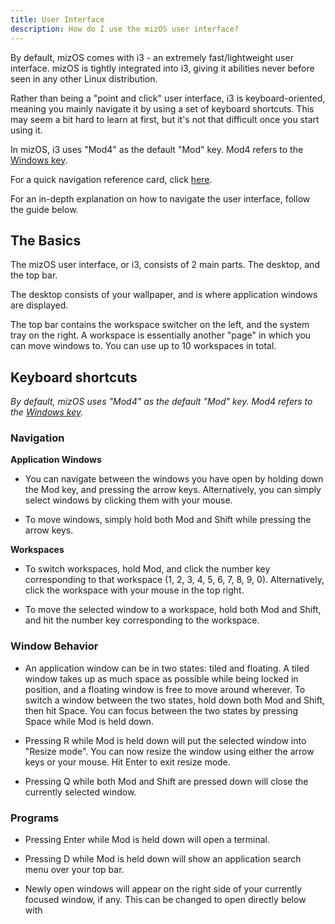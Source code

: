 ```yaml
---
title: User Interface
description: How do I use the mizOS user interface?
---
```


By default, mizOS comes with i3 - an extremely fast/lightweight user interface. mizOS is tightly integrated into i3, giving it abilities never before seen in any other Linux distribution.

Rather than being a "point and click" user interface, i3 is keyboard-oriented, meaning you mainly navigate it by using a set of keyboard shortcuts. This may seem a bit hard to learn at first, but it's not that difficult once you start using it.


In mizOS, i3 uses "Mod4" as the default "Mod" key. Mod4 refers to the [Windows key](https://cdsmythe.com/wp-content/uploads/2019/07/Insert-Windows-Key-Symbol.jpg).

For a quick navigation reference card, click [here](https://i3wm.org/docs/refcard.html).

For an in-depth explanation on how to navigate the user interface, follow the guide below.


## The Basics

The mizOS user interface, or i3, consists of 2 main parts. The desktop, and the top bar.

The desktop consists of your wallpaper, and is where application windows are displayed.

The top bar contains the workspace switcher on the left, and the system tray on the right. A workspace is essentially another "page" in which you can move windows to. You can use up to 10 workspaces in total.


## Keyboard shortcuts

*By default, mizOS uses "Mod4" as the default "Mod" key. Mod4 refers to the [Windows key](https://cdsmythe.com/wp-content/uploads/2019/07/Insert-Windows-Key-Symbol.jpg).*


### Navigation

**Application Windows**

- You can navigate between the windows you have open by holding down the Mod key, and pressing the arrow keys. Alternatively, you can simply select windows by clicking them with your mouse.

- To move windows, simply hold both Mod and Shift while pressing the arrow keys.


**Workspaces**

- To switch workspaces, hold Mod, and click the number key corresponding to that workspace (1, 2, 3, 4, 5, 6, 7, 8, 9, 0). Alternatively, click the workspace with your mouse in the top right.

- To move the selected window to a workspace, hold both Mod and Shift, and hit the number key corresponding to the workspace.


### Window Behavior

- An application window can be in two states: tiled and floating. A tiled window takes up as much space as possible while being locked in position, and a floating window is free to move around wherever. To switch a window between the two states, hold down both Mod and Shift, then hit Space. You can focus between the two states by pressing Space while Mod is held down.

- Pressing R while Mod is held down will put the selected window into "Resize mode". You can now resize the window using either the arrow keys or your mouse. Hit Enter to exit resize mode.

- Pressing Q while both Mod and Shift are pressed down will close the currently selected window.


### Programs

- Pressing Enter while Mod is held down will open a terminal.

- Pressing D while Mod is held down will show an application search menu over your top bar.

- Newly open windows will appear on the right side of your currently focused window, if any. This can be changed to open directly below with
